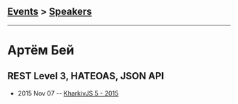 ## [Events](../README.md) > [Speakers](../speakers.md)
---

# Артём Бей

## REST Level 3, HATEOAS, JSON API
- 2015 Nov 07 -- [KharkivJS 5 - 2015](https://www.youtube.com/watch?v=MmyvNUAnI64)    
